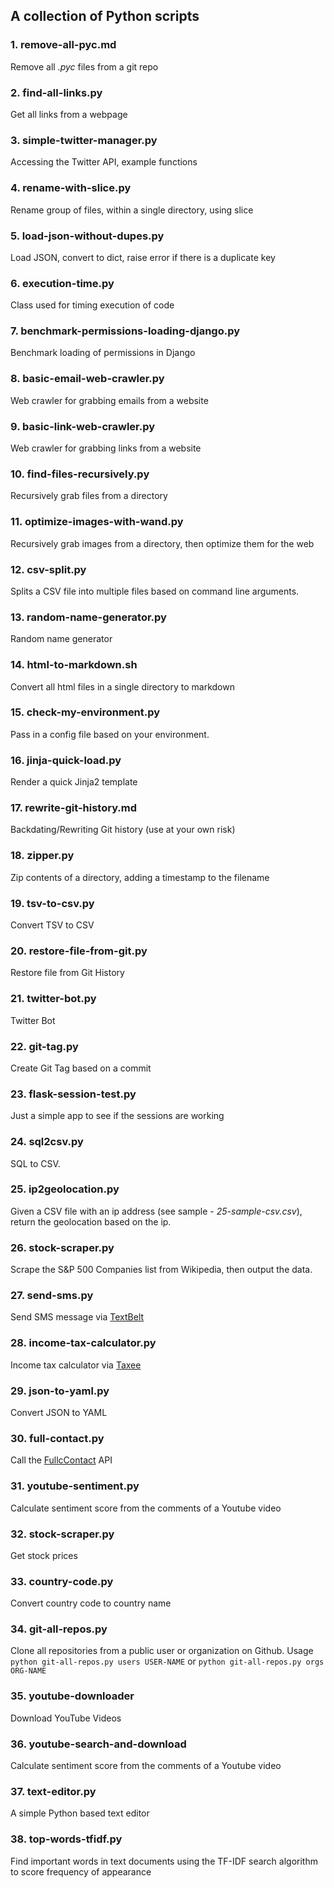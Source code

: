 ##  A collection of Python scripts

### 1. remove-all-pyc.md
Remove all *.pyc* files from a git repo
### 2. find-all-links.py
Get all links from a webpage
### 3. simple-twitter-manager.py
Accessing the Twitter API, example functions
### 4. rename-with-slice.py
Rename group of files, within a single directory, using slice
### 5. load-json-without-dupes.py
Load JSON, convert to dict, raise error if there is a duplicate key
### 6. execution-time.py
Class used for timing execution of code
### 7. benchmark-permissions-loading-django.py
Benchmark loading of permissions in Django
### 8. basic-email-web-crawler.py
Web crawler for grabbing emails from a website
### 9. basic-link-web-crawler.py
Web crawler for grabbing links from a website
### 10. find-files-recursively.py
Recursively grab files from a directory
### 11. optimize-images-with-wand.py
Recursively grab images from a directory, then optimize them for the web
### 12. csv-split.py
Splits a CSV file into multiple files based on command line arguments.
### 13. random-name-generator.py
Random name generator
### 14. html-to-markdown.sh
Convert all html files in a single directory to markdown
### 15. check-my-environment.py
Pass in a config file based on your environment.
### 16. jinja-quick-load.py
Render a quick Jinja2 template
### 17. rewrite-git-history.md
Backdating/Rewriting Git history (use at your own risk)
### 18. zipper.py
Zip contents of a directory, adding a timestamp to the filename
### 19. tsv-to-csv.py
Convert TSV to CSV
### 20. restore-file-from-git.py
Restore file from Git History
### 21. twitter-bot.py
Twitter Bot
### 22. git-tag.py
Create Git Tag based on a commit
### 23. flask-session-test.py
Just a simple app to see if the sessions are working
### 24. sql2csv.py
SQL to CSV.
### 25. ip2geolocation.py
Given a CSV file with an ip address (see sample - *25-sample-csv.csv*), return the geolocation based on the ip.
### 26. stock-scraper.py
Scrape the S&P 500 Companies list from Wikipedia, then output the data.
### 27. send-sms.py
Send SMS message via [TextBelt](http://textbelt.com/)
### 28. income-tax-calculator.py
Income tax calculator via [Taxee](http://taxee.io/)
### 29. json-to-yaml.py
Convert JSON to YAML
### 30. full-contact.py
Call the [FullcContact](https://www.fullcontact.com/developer/) API
### 31. youtube-sentiment.py
Calculate sentiment score from the comments of a Youtube video
### 32. stock-scraper.py
Get stock prices
### 33. country-code.py
Convert country code to country name
### 34. git-all-repos.py
Clone all repositories from a public user or organization on Github. Usage `python git-all-repos.py users USER-NAME` or `python git-all-repos.py orgs ORG-NAME`
### 35. youtube-downloader
Download YouTube Videos
### 36. youtube-search-and-download
Calculate sentiment score from the comments of a Youtube video
### 37. text-editor.py
A simple Python based text editor
### 38. top-words-tfidf.py
Find important words in text documents using the TF-IDF search algorithm to score frequency of appearance
